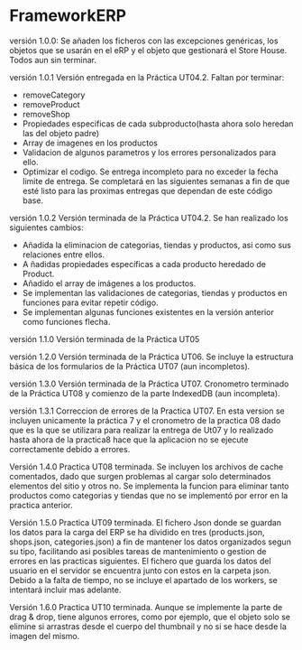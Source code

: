 # FrameworkERP

versión 1.0.0:
Se añaden los ficheros con las excepciones genéricas, los objetos que se usarán en el eRP
y el objeto que gestionará el Store House. Todos aun sin terminar.

versión 1.0.1
Versión entregada en la Práctica UT04.2. Faltan por terminar:
- removeCategory
- removeProduct
- removeShop
- Propiedades especificas de cada subproducto(hasta ahora solo heredan las del objeto padre)
- Array de imagenes en los productos
- Validacion de algunos parametros y los errores personalizados para ello.
- Optimizar el codigo.
Se entrega incompleto para no exceder la fecha limite de entrega. 
Se completará en las siguientes semanas a fin de que esté listo para las proximas entregas que dependan de este código base.

versión 1.0.2
Versión terminada de la Práctica UT04.2. Se han realizado los siguientes cambios:
- Añadida la eliminacion de categorias, tiendas y productos, asi como sus relaciones entre ellos.
- A ñadidas propiedades específicas a cada producto heredado de Product.
- Añadido el array de imágenes a los productos.
- Se implementan las validaciones de categorias, tiendas y productos en funciones para evitar repetir código.
- Se implementan algunas funciones existentes en la versión anterior como funciones flecha.

versión 1.1.0
Versión terminada de la Práctica UT05

versión 1.2.0
Versión terminada de la Práctica UT06. Se incluye la estructura básica de los formularios
de la Práctica UT07 (aun incompletos).

versión 1.3.0
Versión terminada de la Práctica UT07. Cronometro terminado de la Práctica UT08 y comienzo de la parte IndexedDB (aun incompleta).

versión 1.3.1
Correccion de errores de la Practica UT07. En esta version se incluyen unicamente la práctica 7 y el cronometro de la practica 08 dado que es la que se utilizara para realizar la entrega de Ut07 y lo realizado hasta ahora de la practica8 hace que la aplicacion no se ejecute correctamente debido a errores.

Versión 1.4.0
Practica UT08 terminada. Se incluyen los archivos de cache comentados, dado que surgen problemas al cargar solo determinados elementos del sitio y otros no.
Se implementa la funcion para eliminar tanto productos como categorias y tiendas que no se implementó por error en la practica anterior.

Versión 1.5.0
Practica UT09 terminada. El fichero Json donde se guardan los datos para la carga del ERP se ha dividido en tres (products.json, shops.json, categories.json) a fin de mantener los datos organizados segun su tipo,
facilitando asi posibles tareas de mantenimiento o gestion de errores en las practicas siguientes. El fichero que guarda los datos del usuario en el servidor se encuentra junto con estos en la carpeta json.
Debido a la falta de tiempo, no se incluye el apartado de los workers, se intentará incluir mas adelante.

Versión 1.6.0
Practica UT10 terminada. Aunque se implemente la parte de drag & drop, tiene algunos errores, como por ejemplo, que el objeto solo se elimine si arrastras desde el cuerpo del thumbnail y no si se hace desde la imagen del mismo.
